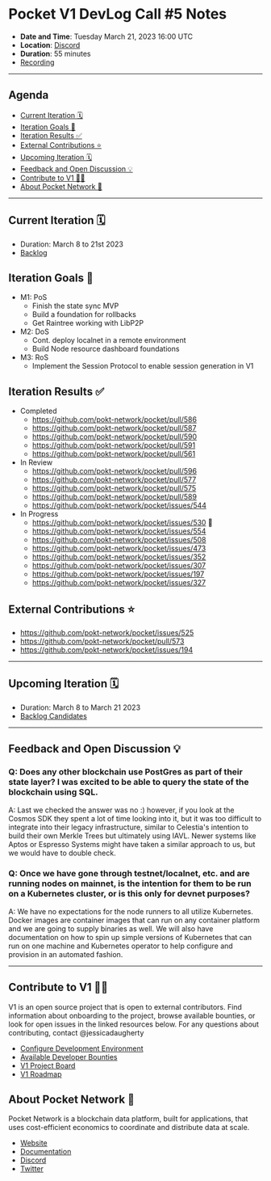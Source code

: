 # Pocket V1 DevLog Call #5 Notes <!-- omit in toc -->

- **Date and Time**: Tuesday March 21, 2023 16:00 UTC
- **Location**: [Discord](https://discord.gg/pokt)
- **Duration**: 55 minutes
- [Recording](https://drive.google.com/file/d/1eSAj7oUXKQTpiE25Z4mN4xOTnVLAbYQO/view?usp=share_link)

---

## Agenda <!-- omit in toc -->

- [Current Iteration 🗓️](#current-iteration-️)
- [Iteration Goals 🎯](#iteration-goals-)
- [Iteration Results ✅](#iteration-results-)
- [External Contributions ⭐](#external-contributions-)
- [Upcoming Iteration 🗓️](#upcoming-iteration-️)
- [Feedback and Open Discussion 💡](#feedback-and-open-discussion-)
- [Contribute to V1 🧑‍💻](#contribute-to-v1-)
- [About Pocket Network 💙](#about-pocket-network-)

---

## Current Iteration 🗓️

- Duration: March 8 to 21st 2023
- [Backlog](https://github.com/orgs/pokt-network/projects/142/views/12?layout=table&filterQuery=iteration%3A%22Iteration+12%22)

## Iteration Goals 🎯

- M1: PoS
  -  Finish the state sync MVP
  -  Build a foundation for rollbacks
  -  Get Raintree working with LibP2P
- M2: DoS
  - Cont. deploy localnet in a remote environment
  - Build Node resource dashboard foundations
- M3: RoS
  - Implement the Session Protocol to enable session generation in V1

## Iteration Results ✅

- Completed
  - https://github.com/pokt-network/pocket/pull/586
  - https://github.com/pokt-network/pocket/pull/587
  - https://github.com/pokt-network/pocket/pull/590
  - https://github.com/pokt-network/pocket/pull/591
  - https://github.com/pokt-network/pocket/pull/561
- In Review
  - https://github.com/pokt-network/pocket/pull/596
  - https://github.com/pokt-network/pocket/pull/577
  - https://github.com/pokt-network/pocket/pull/575
  - https://github.com/pokt-network/pocket/pull/589
  - https://github.com/pokt-network/pocket/issues/544
- In Progress
  - https://github.com/pokt-network/pocket/issues/530 🐛
  - https://github.com/pokt-network/pocket/issues/554
  - https://github.com/pokt-network/pocket/issues/508
  - https://github.com/pokt-network/pocket/issues/473
  - https://github.com/pokt-network/pocket/issues/352
  - https://github.com/pokt-network/pocket/issues/307
  - https://github.com/pokt-network/pocket/issues/197
  - https://github.com/pokt-network/pocket/issues/327

## External Contributions ⭐

- https://github.com/pokt-network/pocket/issues/525
- https://github.com/pokt-network/pocket/pull/573
- https://github.com/pokt-network/pocket/issues/194

---

## Upcoming Iteration 🗓️

- Duration: March 8 to March 21 2023
- [Backlog Candidates](https://github.com/orgs/pokt-network/projects/142/views/12?layout=table&filterQuery=iteration%3A%22Iteration+13%22)

---

## Feedback and Open Discussion 💡

### Q: Does any other blockchain use PostGres as part of their state layer? I was excited to be able to query the state of the blockchain using SQL. 

A: Last we checked the answer was no :) however, if you look at the Cosmos SDK they spent a lot of time looking into it, but it was too difficult to integrate into their legacy infrastructure, similar to Celestia's intention to build their own Merkle Trees but ultimately using IAVL. Newer systems like Aptos or Espresso Systems might have taken a similar approach to us, but we would have to double check. 

### Q: Once we have gone through testnet/localnet, etc. and are running nodes on mainnet, is the intention for them to be run on a Kubernetes cluster, or is this only for devnet purposes?

A: We have no expectations for the node runners to all utilize Kubernetes. Docker images are container images that can run on any container platform and we are going to supply binaries as well. We will also have documentation on how to spin up simple versions of Kubernetes that can run on one machine and Kubernetes operator to help configure and provision in an automated fashion.   

---

## Contribute to V1 🧑‍💻

V1 is an open source project that is open to external contributors. Find information about onboarding to the project, browse available bounties, or look for open issues in the linked resources below. For any questions about contributing, contact @jessicadaugherty

- [Configure Development Environment](https://github.com/pokt-network/pocket/blob/main/docs/development/README.md)
- [Available Developer Bounties](https://app.dework.xyz/pokt-network/v1-protocol)
- [V1 Project Board](https://github.com/orgs/pokt-network/projects/142/views/12)
- [V1 Roadmap](https://github.com/pokt-network/pocket/blob/main/docs/roadmap/README.md#m1-pocket-pos-proof-of-stake)

## About Pocket Network 💙

Pocket Network is a blockchain data platform, built for applications, that uses cost-efficient economics to coordinate and distribute data at scale.

- [Website](https://pokt.network)
- [Documentation](https://docs.pokt.network)
- [Discord](https://discord.gg/pokt)
- [Twitter](https://twitter.com/POKTnetwork)

<!-- GITHUB_WIKI: devlog/2023_03_21 -->
